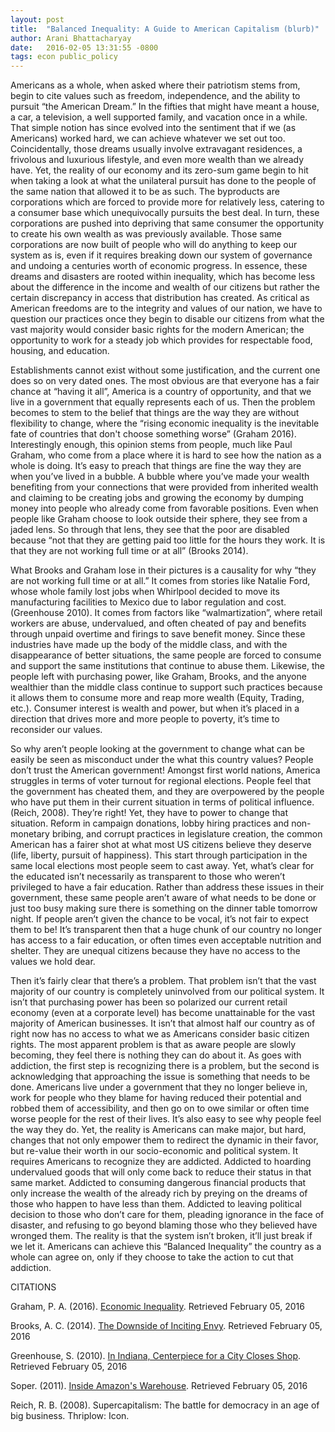 ```yaml
---
layout: post
title:  "Balanced Inequality: A Guide to American Capitalism (blurb)"
author: Arani Bhattacharyay
date:   2016-02-05 13:31:55 -0800
tags: econ public_policy 
---
```


Americans as a whole, when asked where their patriotism stems from, begin to cite values such as freedom, independence, and the ability to pursuit “the American Dream.” In the fifties that might have meant a house, a car, a television, a well supported family, and vacation once in a while. That simple notion has since evolved into the sentiment that if we (as Americans) worked hard, we can achieve whatever we set out too. Coincidentally, those dreams usually involve extravagant residences, a frivolous and luxurious lifestyle, and even more wealth than we already have. Yet, the reality of our economy and its zero-sum game begin to hit when taking a look at what the unilateral pursuit has done to the people of the same nation that allowed it to be as such. The byproducts are corporations which are forced to provide more for relatively less, catering to a consumer base which unequivocally pursuits the best deal. In turn, these corporations are pushed into depriving that same consumer the opportunity to create his own wealth as was previously available. Those same corporations are now built of people who will do anything to keep our system as is, even if it requires breaking down our system of governance and undoing a centuries worth of economic progress. In essence, these dreams and disasters are rooted within inequality, which has become less about the difference in the income and wealth of our citizens but rather the certain discrepancy in access that distribution has created. As critical as American freedoms are to the integrity and values of our nation, we have to question our practices once they begin to disable our citizens from what the vast majority would consider basic rights for the modern American; the opportunity to work for a steady job which provides for respectable food, housing, and education.

Establishments cannot exist without some justification, and the current one does so on very dated ones. The most obvious are that everyone has a fair chance at “having it all”, America is a country of opportunity, and that we live in a government that equally represents each of us. Then the problem becomes to stem to the belief that things are the way they are without flexibility to change, where the “rising economic inequality is the inevitable fate of countries that don't choose something worse” (Graham 2016). Interestingly enough, this opinion stems from people, much like Paul Graham, who come from a place where it is hard to see how the nation as a whole is doing. It’s easy to preach that things are fine the way they are when you’ve lived in a bubble. A bubble where you’ve made your wealth benefiting from your connections that were provided from inherited wealth and claiming to be creating jobs and growing the economy by dumping money into people who already come from favorable positions. Even when people like Graham choose to look outside their sphere, they see from a jaded lens. So through that lens, they see that the poor are disabled because “not that they are getting paid too little for the hours they work. It is that they are not working full time or at all” (Brooks 2014). 

What Brooks and Graham lose in their pictures is a causality for why “they are not working full time or at all.” It comes from stories like Natalie Ford, whose whole family lost jobs when Whirlpool decided to move its manufacturing facilities to Mexico due to labor regulation and cost. (Greenhouse 2010). It comes from factors like “walmartization”, where retail workers are abuse, undervalued, and often cheated of pay and benefits through unpaid overtime and firings to save benefit money. Since these industries have made up the body of the middle class, and with the disappearance of better situations, the same people are forced to consume and support the same institutions that continue to abuse them. Likewise, the people left with purchasing power, like Graham, Brooks, and the anyone wealthier than the middle class continue to support such practices because it allows them to consume more and reap more wealth (Equity, Trading, etc.). Consumer interest is wealth and power, but when it’s placed in a direction that drives more and more people to poverty, it’s time to reconsider our values.

So why aren’t people looking at the government to change what can be easily be seen as misconduct under the what this country values? People don’t trust the American government! Amongst first world nations, America struggles in terms of voter turnout for regional elections. People feel that the government has cheated them, and they are overpowered by the people who have put them in their current situation in terms of political influence. (Reich, 2008). They’re right! Yet, they have to power to change that situation. Reform in campaign donations, lobby hiring practices and non-monetary bribing, and corrupt practices in legislature creation, the common American has a fairer shot at what most US citizens believe they deserve (life, liberty, pursuit of happiness). This start through participation in the same local elections most people seem to cast away. Yet, what’s clear for the educated isn’t necessarily as transparent to those who weren’t privileged to have a fair education. Rather than address these issues in their government, these same people aren’t aware of what needs to be done or just too busy making sure there is something on the dinner table tomorrow night. If people aren’t given the chance to be vocal, it’s not fair to expect them to be! It’s transparent then that a huge chunk of our country no longer has access to a fair education, or often times even acceptable nutrition and shelter. They are unequal citizens because they have no access to the values we hold dear. 

Then it’s fairly clear that there’s a problem. That problem isn’t that the vast majority of our country is completely uninvolved from our political system. It isn’t that purchasing power has been so polarized our current retail economy (even at a corporate level) has become unattainable for the vast majority of American businesses. It isn’t that almost half our country as of right now has no access to what we as Americans consider basic citizen rights. The most apparent problem is that as aware people are slowly becoming, they feel there is nothing they can do about it. As goes with addiction, the first step is recognizing there is a problem, but the second is acknowledging that approaching the issue is something that needs to be done. Americans live under a government that they no longer believe in, work for people who they blame for having reduced their potential and robbed them of accessibility, and then go on to owe similar or often time worse people for the rest of their lives. It’s also easy to see why people feel the way they do. Yet, the reality is Americans can make major, but hard, changes that not only empower them to redirect the dynamic in their favor, but re-value their worth in our socio-economic and political system. It requires Americans to recognize they are addicted. Addicted to hoarding undervalued goods that will only come back to reduce their status in that same market. Addicted to consuming dangerous financial products that only increase the wealth of the already rich by preying on the dreams of those who happen to have less than them. Addicted to leaving political decision to those who don’t care for them, pleading ignorance in the face of disaster, and refusing to go beyond blaming those who they believed have wronged them. The reality is that the system isn’t broken, it’ll just break if we let it. Americans can achieve this “Balanced Inequality” the country as a whole can agree on, only if they choose to take the action to cut that addiction.

CITATIONS


Graham, P. A. (2016). [Economic Inequality](http://www.paulgraham.com/ineq.html).  Retrieved February 05, 2016

Brooks, A. C. (2014). [The Downside of Inciting Envy](http://www.nytimes.com/2014/03/02/opinion/sunday/the-downside-of-inciting-envy.html). Retrieved February 05, 2016

Greenhouse, S. (2010). [In Indiana, Centerpiece for a City Closes Shop](http://www.nytimes.com/2010/06/20/us/20whirlpool.html ). Retrieved February 05, 2016

Soper. (2011). [Inside Amazon's Warehouse](http://www.mcall.com/news/local/amazon/). Retrieved February 05, 2016 

Reich, R. B. (2008). Supercapitalism: The battle for democracy in an age of big business. Thriplow: Icon. 

